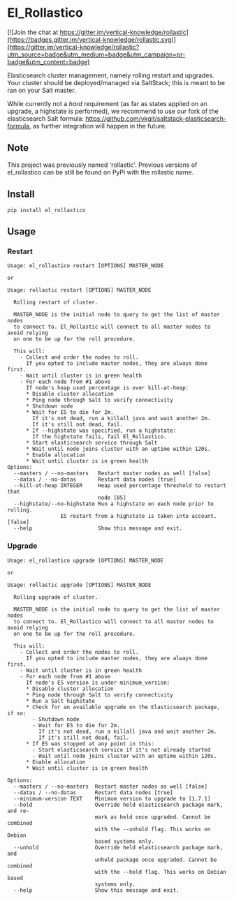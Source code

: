 El_Rollastico
=============

[![Join the chat at https://gitter.im/vertical-knowledge/rollastic](https://badges.gitter.im/vertical-knowledge/rollastic.svg)](https://gitter.im/vertical-knowledge/rollastic?utm_source=badge&utm_medium=badge&utm_campaign=pr-badge&utm_content=badge)

Elasticsearch cluster management, namely rolling restart and upgrades.
Your cluster should be deployed/managed via SaltStack; this is meant to be ran on your Salt master.

While currently not a *hard* requirement (as far as states applied on an upgrade, a highstate is performed), we
recommend to use our fork of the elasticsearch Salt formula: https://github.com/vkgit/saltstack-elasticsearch-formula,
as further integration will happen in the future.

Note
----
This project was previously named 'rollastic'. Previous versions of el_rollastico can be still be found on PyPi with the rollastic name.

Install
-------

```
pip install el_rollastico
```

Usage
-----

### Restart

```
Usage: el_rollastico restart [OPTIONS] MASTER_NODE

or

Usage: rollastic restart [OPTIONS] MASTER_NODE

  Rolling restart of cluster.

  MASTER_NODE is the initial node to query to get the list of master nodes
  to connect to. El_Rollastic will connect to all master nodes to avoid relying
  on one to be up for the roll procedure.

  This will:
    - Collect and order the nodes to roll.
      If you opted to include master nodes, they are always done first.
    - Wait until cluster is in green health
    - For each node from #1 above
      If node's heap used percentage is over kill-at-heap:
      * Disable cluster allocation
      * Ping node through Salt to verify connectivity
      * Shutdown node
      * Wait for ES to die for 2m.
        If it's not dead, run a killall java and wait another 2m.
        If it's still not dead, fail.
      * If --highstate was specified, run a highstate:
        If the highstate fails, fail El_Rollastico.
      * Start elasticsearch service through Salt
      * Wait until node joins cluster with an uptime within 120s.
      * Enable allocation
      * Wait until cluster is in green health
Options:
  --masters / --no-masters   Restart master nodes as well [false]
  --datas / --no-datas       Restart data nodes [true]
  --kill-at-heap INTEGER     Heap used percentage threshold to restart that
                             node [85]
  --highstate/--no-highstate Run a highstate on each node prior to rolling.
			     ES restart from a highstate is taken into account. [false]
  --help                     Show this message and exit.
```

### Upgrade

```
Usage: el_rollastico upgrade [OPTIONS] MASTER_NODE

or

Usage: rollastic upgrade [OPTIONS] MASTER_NODE

  Rolling upgrade of cluster.

  MASTER_NODE is the initial node to query to get the list of master nodes
  to connect to. El_Rollastico will connect to all master nodes to avoid relying
  on one to be up for the roll procedure.

  This will:
    - Collect and order the nodes to roll.
      If you opted to include master nodes, they are always done first.
    - Wait until cluster is in green health
    - For each node from #1 above
      If node's ES version is under minimum_version:
      * Disable cluster allocation
      * Ping node through Salt to verify connectivity
      * Run a Salt highstate
      * Check for an available upgrade on the Elasticsearch package, if so:
        - Shutdown node
        - Wait for ES to die for 2m.
          If it's not dead, run a killall java and wait another 2m.
          If it's still not dead, fail.
      * If ES was stopped at any point in this:
        - Start elasticsearch service if it's not already started
        - Wait until node joins cluster with an uptime within 120s.
      * Enable allocation
      * Wait until cluster is in green health

Options:
  --masters / --no-masters  Restart master nodes as well [false]
  --datas / --no-datas      Restart data nodes [true]
  --minimum-version TEXT    Minimum version to upgrade to [1.7.1]
  --hold                    Override held elasticsearch package mark, and re-
                            mark as held once upgraded. Cannot be combined
                            with the --unhold flag. This works on Debian
                            based systems only.
  --unhold                  Override held elasticsearch package mark, and
                            unhold package once upgraded. Cannot be combined
                            with the --hold flag. This works on Debian based
                            systems only.
  --help                    Show this message and exit.
```
